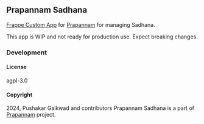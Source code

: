 ## Prapannam Sadhana

[Frappe Custom App](https://frappe.io) for [Prapannam](https://prapannam.com) for managing Sadhana.

This app is WIP and not ready for production use. Expect breaking changes.

### Development



#### License

agpl-3.0

#### Copyright

2024, Pushakar Gaikwad and contributors
Prapannam Sadhana is a part of [Prapannam](https://prapannam.com) project.
